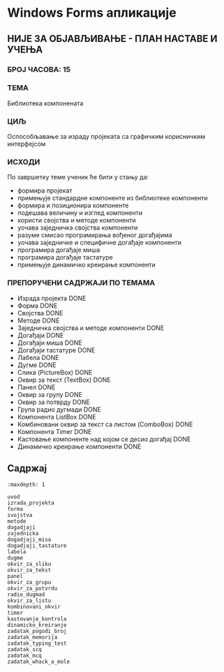# Windows Forms апликације

## НИЈЕ ЗА ОБЈАВЉИВАЊЕ - ПЛАН НАСТАВЕ И УЧЕЊА

### БРОЈ ЧАСОВА: 15

### ТЕМА

Библиотека компонената

### ЦИЉ

Оспособљавање за израду пројеката са графичким корисничким интерфејсом

### ИСХОДИ

По завршетку теме ученик ће бити у стању да:

* формира пројекат
* примењује стандардне компоненте из библиотеке компоненти
* формира и позиционира компоненте
* подешава величину и изглед компоненти
* користи својства и методе компоненти
* уочава заједничка својства компоненти
* разуме смисао програмирања вођеног догађајима
* уочава заједничке и специфичне догађаје компоненти
* програмира догађаје миша
* програмира догађаје тастатуре
* примењује динамичко креирање компоненти

### ПРЕПОРУЧЕНИ САДРЖАЈИ ПО ТЕМАМА

* Израда пројекта DONE
* Форма DONE
* Својства DONE
* Методе DONE
* Заједничка својства и методе компоненти DONE
* Догађаји DONE
* Догађаји миша DONE
* Догађаји тастатуре DONE
* Лабела DONE
* Дугме DONE
* Слика (PictureBox) DONE
* Оквир за текст (TextBox) DONE
* Панел DONE
* Оквир за групу DONE
* Оквир за потврду DONE
* Група радио дугмади DONE
* Компонента ListBox DONE
* Комбиновани оквир за текст са листом (ComboBox) DONE
* Компонента Timer DONE
* Кастовање компоненте над којом се десио догађај DONE
* Динамичко креирање компоненти DONE

## Садржај

```{toctree}
:maxdepth: 1

uvod
izrada_projekta
forma
svojstva
metode
dogadjaji
zajednicka
dogadjaji_misa
dogadjaji_tastature
labela
dugme
okvir_za_sliku
okvir_za_tekst
panel
okvir_za_grupu
okvir_za_potvrdu
radio_dugmad
okvir_za_listu
kombinovani_okvir
timer
kastovanje_kontrola
dinamicko_kreiranje
zadatak_pogodi_broj
zadatak_memorija
zadatak_typing_test
zadatak_scq
zadatak_mcq
zadatak_whack_a_mole
```
